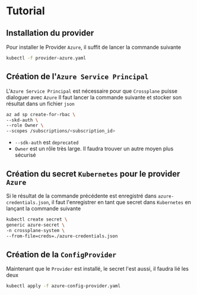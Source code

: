 # Tutorial

## Installation du provider

Pour installer le Provider `Azure`, il suffit de lancer la commande suivante

```bash
kubectl -f provider-azure.yaml
```

## Création de l'`Azure Service Principal`

L'`Azure Service Principal` est nécessaire pour que `Crossplane` puisse dialoguer avec `Azure`
Il faut lancer la commande suivante et stocker son résultat dans un fichier `json`

```bash
az ad sp create-for-rbac \
--skd-auth \
--role Owner \
--scopes /subscriptions/<subscription_id>
```

- `--sdk-auth` est `deprecated`
- `Owner` est un rôle très large. Il faudra trouver un autre moyen plus sécurisé

## Création du secret `Kubernetes` pour le provider `Azure`

Si le résultat de la commande précédente est enregistré dans `azure-credentials.json`, il faut l'enregistrer en tant que secret dans `Kubernetes` en lançant la commande suivante

```bash
kubectl create secret \
generic azure-secret \
-n crossplane-system \
--from-file=creds=./azure-credentials.json
```

## Création de la `ConfigProvider`

Maintenant que le `Provider` est installé, le secret l'est aussi, il faudra lié les deux

```bash
kubectl apply -f azure-config-provider.yaml
```
